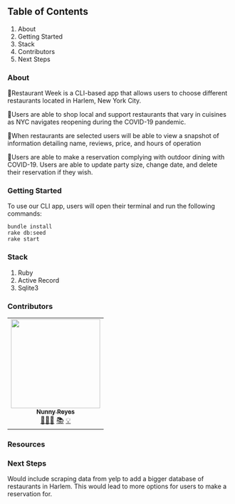 <!-- ## Process -->
## Table of Contents
1. About
2. Getting Started
3. Stack
4. Contributors
5. Next Steps

### About

🥂Restaurant Week is a CLI-based app that allows users to choose different restaurants located in Harlem, New York City.

🥂Users are able to shop local and support restaurants that vary in cuisines as NYC navigates reopening during the COVID-19 pandemic.

🥂When restaurants are selected users will be able to view a snapshot of information detailing name, reviews, price, and hours of operation

🥂Users are able to make a reservation complying with outdoor dining with COVID-19.
  Users are able to update party size, change date, and delete their reservation if they wish.

### Getting Started
To use our CLI app, users will open their terminal and run the following commands:

```
bundle install
rake db:seed
rake start
```

### Stack
1. Ruby
2. Active Record
3. Sqlite3 




### Contributors


<table>
  <tr>
    <td align="center">
      <a href="https://github.com/nunnyr">
        <img src="https://avatars2.githubusercontent.com/u/22527547?s=460&u=ad9c2d830938168f717cd28941b2f104c6677598&v=4" width="200px;" alt=""/><br/><sub><b>Nunny Reyes</b></sub>
      </a><br />
      <a href="https://github.com/wlcreate/Mod1_Restaurant_Reservation_App" title="Code">👩🏻‍💻</a> 
      <a href="https://github.com/wlcreate/Mod1_Restaurant_Reservation_App" title="Documentation">📚</a> 
      <a href="#ideas-nunny" title="Ideas, Planning, & Feedback">💡</a>            
    </td>
  </tr>
</table>


### Resources

### Next Steps
Would include scraping data from yelp to add a bigger database of restaurants in Harlem. This would lead to more options for users to make a reservation for. 

